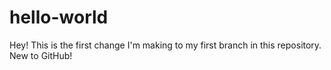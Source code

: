 # hello-world
Hey!
This is the first change I'm making to my first branch in this repository. New to GitHub!
